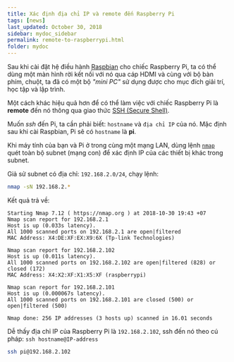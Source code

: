 ```yaml
---
title: Xác định địa chỉ IP và remote đến Raspberry Pi
tags: [news]
last_updated: October 30, 2018
sidebar: mydoc_sidebar
permalink: remote-to-raspberrypi.html
folder: mydoc
---
```


Sau khi cài đặt hệ điều hành [Raspbian](https://www.raspberrypi.org/downloads/raspbian/) cho chiếc Raspberry Pi, ta có thể dùng một màn hình rời kết nối với nó qua cáp HDMI và cùng với bộ bàn phím, chuột, ta đã có một bộ *"mini PC"* sử dụng được cho mục đích giải trí, học tập và lập trình.  

Một cách khác hiệu quả hơn để có thể làm việc với chiếc Raspberry Pi là **remote** đến nó thông qua giao thức [SSH (Secure Shell)](https://en.wikipedia.org/wiki/Secure_Shell).    

Muốn *ssh* đến Pi, ta cần phải biết: `hostname` và `địa chỉ IP` của nó. Mặc định sau khi cài Raspbian, Pi sẽ có `hostname` là **pi**.

Khi máy tính của bạn và Pi ở trong cùng một mạng LAN, dùng lệnh [`nmap`](https://nmap.org) quét toàn bộ subnet (mạng con) để xác định IP của các thiết bị khác trong subnet.  

Giả sử subnet có địa chỉ: `192.168.2.0/24`, chạy lệnh:
```sh
nmap -sN 192.168.2.*
```
Kết quả trả về:
```
Starting Nmap 7.12 ( https://nmap.org ) at 2018-10-30 19:43 +07
Nmap scan report for 192.168.2.1
Host is up (0.033s latency).
All 1000 scanned ports on 192.168.2.1 are open|filtered
MAC Address: X4:DE:XF:EX:X9:6X (Tp-link Technologies)

Nmap scan report for 192.168.2.102
Host is up (0.011s latency).
All 1000 scanned ports on 192.168.2.102 are open|filtered (828) or closed (172)
MAC Address: X4:X2:XF:X1:X5:XF (raspberrypi)

Nmap scan report for 192.168.2.101
Host is up (0.000067s latency).
All 1000 scanned ports on 192.168.2.101 are closed (500) or open|filtered (500)

Nmap done: 256 IP addresses (3 hosts up) scanned in 16.01 seconds
```
Dễ thấy địa chỉ IP của Raspberry Pi là `192.168.2.102`, ssh đến nó theo cú pháp: `ssh hostname@IP-address`

```sh
ssh pi@192.168.2.102
```
